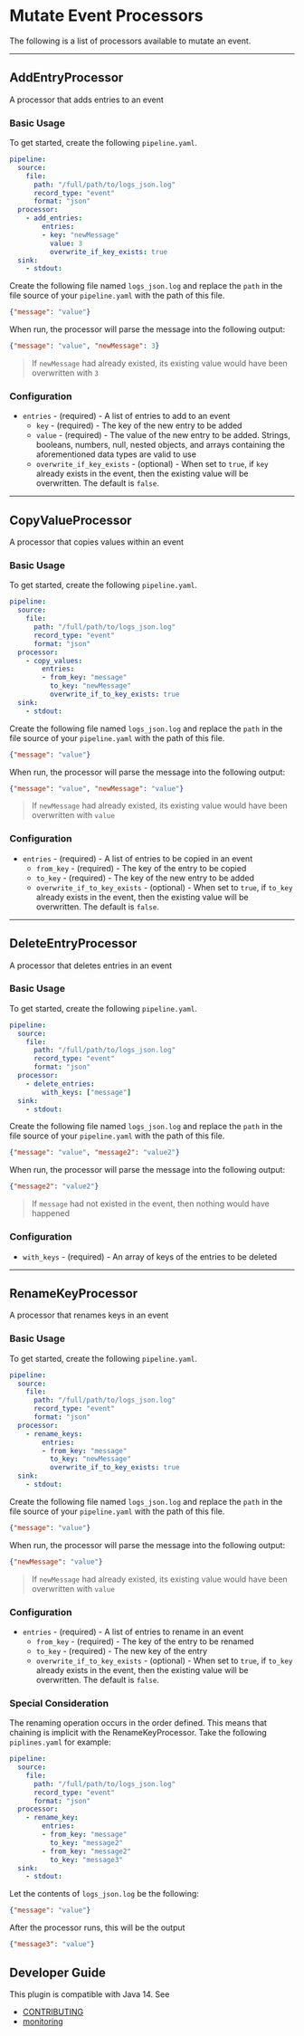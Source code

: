 # Mutate Event Processors
The following is a list of processors available to mutate an event.

___

## AddEntryProcessor
A processor that adds entries to an event

### Basic Usage
To get started, create the following `pipeline.yaml`.
```yaml
pipeline:
  source:
    file:
      path: "/full/path/to/logs_json.log"
      record_type: "event"
      format: "json"
  processor:
    - add_entries:
        entries:
        - key: "newMessage"
          value: 3
          overwrite_if_key_exists: true
  sink:
    - stdout:
```

Create the following file named `logs_json.log` and replace the `path` in the file source of your `pipeline.yaml` with the path of this file.

```json
{"message": "value"}
```

When run, the processor will parse the message into the following output:

```json
{"message": "value", "newMessage": 3}
```

> If `newMessage` had already existed, its existing value would have been overwritten with `3`

### Configuration
* `entries` - (required) - A list of entries to add to an event
  * `key` - (required) - The key of the new entry to be added
  * `value` - (required) - The value of the new entry to be added. Strings, booleans, numbers, null, nested objects, and arrays containing the aforementioned data types are valid to use
  * `overwrite_if_key_exists` - (optional) - When set to `true`, if `key` already exists in the event, then the existing value will be overwritten. The default is `false`. 

___

## CopyValueProcessor
A processor that copies values within an event

### Basic Usage
To get started, create the following `pipeline.yaml`.
```yaml
pipeline:
  source:
    file:
      path: "/full/path/to/logs_json.log"
      record_type: "event"
      format: "json"
  processor:
    - copy_values:
        entries:
        - from_key: "message"
          to_key: "newMessage"
          overwrite_if_to_key_exists: true
  sink:
    - stdout:
```

Create the following file named `logs_json.log` and replace the `path` in the file source of your `pipeline.yaml` with the path of this file.

```json
{"message": "value"}
```

When run, the processor will parse the message into the following output:

```json
{"message": "value", "newMessage": "value"}
```

> If `newMessage` had already existed, its existing value would have been overwritten with `value`

### Configuration
* `entries` - (required) - A list of entries to be copied in an event
    * `from_key` - (required) - The key of the entry to be copied
    * `to_key` - (required) - The key of the new entry to be added
    * `overwrite_if_to_key_exists` - (optional) - When set to `true`, if `to_key` already exists in the event, then the existing value will be overwritten. The default is `false`.

___

## DeleteEntryProcessor
A processor that deletes entries in an event

### Basic Usage
To get started, create the following `pipeline.yaml`.
```yaml
pipeline:
  source:
    file:
      path: "/full/path/to/logs_json.log"
      record_type: "event"
      format: "json"
  processor:
    - delete_entries:
        with_keys: ["message"]
  sink:
    - stdout:
```

Create the following file named `logs_json.log` and replace the `path` in the file source of your `pipeline.yaml` with the path of this file.

```json
{"message": "value", "message2": "value2"}
```

When run, the processor will parse the message into the following output:

```json
{"message2": "value2"}
```

> If `message` had not existed in the event, then nothing would have happened

### Configuration
* `with_keys` - (required) - An array of keys of the entries to be deleted

___

## RenameKeyProcessor
A processor that renames keys in an event

### Basic Usage
To get started, create the following `pipeline.yaml`.
```yaml
pipeline:
  source:
    file:
      path: "/full/path/to/logs_json.log"
      record_type: "event"
      format: "json"
  processor:
    - rename_keys:
        entries:
        - from_key: "message"
          to_key: "newMessage"
          overwrite_if_to_key_exists: true
  sink:
    - stdout:
```

Create the following file named `logs_json.log` and replace the `path` in the file source of your `pipeline.yaml` with the path of this file.

```json
{"message": "value"}
```

When run, the processor will parse the message into the following output:

```json
{"newMessage": "value"}
```

> If `newMessage` had already existed, its existing value would have been overwritten with `value`

### Configuration
* `entries` - (required) - A list of entries to rename in an event
    * `from_key` - (required) - The key of the entry to be renamed
    * `to_key` - (required) - The new key of the entry
    * `overwrite_if_to_key_exists` - (optional) - When set to `true`, if `to_key` already exists in the event, then the existing value will be overwritten. The default is `false`.

### Special Consideration
The renaming operation occurs in the order defined. This means that chaining is implicit with the RenameKeyProcessor. Take the following `piplines.yaml` for example:
```yaml
pipeline:
  source:
    file:
      path: "/full/path/to/logs_json.log"
      record_type: "event"
      format: "json"
  processor:
    - rename_key:
        entries:
        - from_key: "message"
          to_key: "message2"
        - from_key: "message2"
          to_key: "message3"
  sink:
    - stdout:
```

Let the contents of `logs_json.log` be the following:
```json
{"message": "value"}
```

After the processor runs, this will be the output
```json
{"message3": "value"}
```

## Developer Guide
This plugin is compatible with Java 14. See
- [CONTRIBUTING](https://github.com/opensearch-project/data-prepper/blob/main/CONTRIBUTING.md)
- [monitoring](https://github.com/opensearch-project/data-prepper/blob/main/docs/readme/monitoring.md)
